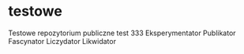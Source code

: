 # testowe
Testowe repozytorium publiczne test 333
Eksperymentator
Publikator
Fascynator
Liczydator
Likwidator

